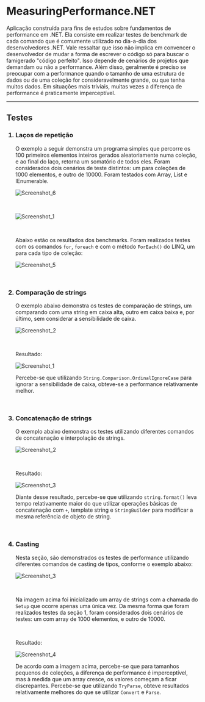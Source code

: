 # MeasuringPerformance.NET

<p>Aplicação construída para fins de estudos sobre fundamentos de performance em .NET. Ela consiste em realizar testes de benchmark de cada comando que é comumente utilizado no dia-a-dia dos desenvolvedores .NET. Vale ressaltar que isso não implica em convencer o desenvolvedor de mudar a forma de escrever o código só para buscar o famigerado "código perfeito". Isso depende de cenários de projetos que demandam ou não a performance. Além disso, geralmente é preciso se preocupar com a performance quando o tamanho de uma estrutura de dados ou de uma coleção for consideravelmente grande, ou que tenha muitos dados. Em situações mais triviais, muitas vezes a diferença de performance é praticamente imperceptível.</p>

---

<h2>Testes</h2>

<ol>
  <h3><li>Laços de repetição</h3>
    <p>O exemplo a seguir demonstra um programa simples que percorre os 100 primeiros elementos inteiros gerados aleatoriamente numa coleção, e ao final do laço, retorna um somatório de todos eles. Foram considerados dois cenários de teste distintos: um para coleções de 1000 elementos, e outro de 10000. Foram testados com Array, List e IEnumerable.</p>

  ![Screenshot_6](https://user-images.githubusercontent.com/35710766/121976250-d2f53200-cd59-11eb-96ab-ca770c366cd4.png)

  </br>

  ![Screenshot_1](https://user-images.githubusercontent.com/35710766/121976354-0637c100-cd5a-11eb-8042-59776c16329d.png)
  
  </br>
  
  Abaixo estão os resultados dos benchmarks. Foram realizados testes com os comandos ```for```, ```foreach``` e com o método ```ForEach()``` do LINQ, um para cada tipo de coleção:
  
  ![Screenshot_5](https://user-images.githubusercontent.com/35710766/121980555-83ffca80-cd62-11eb-9d2a-ef7a350b799a.png)

  </li>
  
  </br>
  
  <h3><li>Comparação de strings</h3>
  <p> O exemplo abaixo demonstra os testes de comparação de strings, um comparando com uma string em caixa alta, outro em caixa baixa e, por último, sem considerar a sensibilidade de caixa.
  
  ![Screenshot_2](https://user-images.githubusercontent.com/35710766/121981229-a9d99f00-cd63-11eb-8e69-90b01f7391cc.png)
  
  </br>
  
  Resultado:
  
  ![Screenshot_1](https://user-images.githubusercontent.com/35710766/121981378-eb6a4a00-cd63-11eb-8d4a-fe740111074d.png)

  Percebe-se que utilizando ```String.Comparison.OrdinalIgnoreCase``` para ignorar a sensibilidade de caixa, obteve-se a performance relativamente melhor.
</p>
</li>

</br>

<h3><li>Concatenação de strings</h3>
<p>O exemplo abaixo demonstra os testes utilizando diferentes comandos de concatenação e interpolação de strings.
  
  ![Screenshot_2](https://user-images.githubusercontent.com/35710766/122084857-93215f80-cdd8-11eb-874b-68e3724a9d53.png)
  
  </br>
  
  Resultado:
  
  ![Screenshot_3](https://user-images.githubusercontent.com/35710766/122085107-ca900c00-cdd8-11eb-8447-39c672202020.png)
  
  Diante desse resultado, percebe-se que utilizando ```string.format()``` leva tempo relativamente maior do que utilizar operações básicas de concatenação com ```+```, template string e ```StringBuilder``` para modificar a mesma referência de objeto de string.
</p>
</li>

</br>

<h3><li>Casting</h3>

<p>Nesta seção, são demonstrados os testes de performance utilizando diferentes comandos de casting de tipos, conforme o exemplo abaixo:

  ![Screenshot_3](https://user-images.githubusercontent.com/35710766/122086238-e647e200-cdd9-11eb-8cc7-eabf26cf7a14.png)
  
  </br>
  
  Na imagem acima foi inicializado um array de strings com a chamada do ```Setup``` que ocorre apenas uma única vez. Da mesma forma que foram realizados testes da seção 1, foram considerados dois cenários de testes: um com array de 1000 elementos, e outro de 10000.
  
  </br>
  
  Resultado:
  
  ![Screenshot_4](https://user-images.githubusercontent.com/35710766/122086672-522a4a80-cdda-11eb-9443-df08d284a8ef.png)

  De acordo com a imagem acima, percebe-se que para tamanhos pequenos de coleções, a diferença de performance é imperceptível, mas à medida que um array cresce, os valores começam a ficar discrepantes. Percebe-se que utilizando ```TryParse```, obteve resultados relativamente melhores do que se utilizar ```Convert``` e ```Parse```.
</p>
</li
</ol>  
    
     



